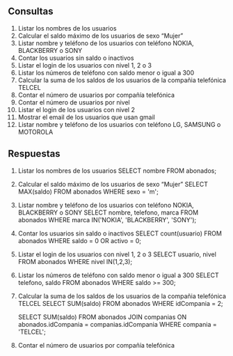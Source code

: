 ## Consultas

1. Listar los nombres de los usuarios
2. Calcular el saldo máximo de los usuarios de sexo “Mujer”
3. Listar nombre y teléfono de los usuarios con teléfono NOKIA, BLACKBERRY o SONY
4. Contar los usuarios sin saldo o inactivos
5. Listar el login de los usuarios con nivel 1, 2 o 3
6. Listar los números de teléfono con saldo menor o igual a 300
7. Calcular la suma de los saldos de los usuarios de la compañia telefónica TELCEL
8. Contar el número de usuarios por compañía telefónica
9. Contar el número de usuarios por nivel
10. Listar el login de los usuarios con nivel 2
11. Mostrar el email de los usuarios que usan gmail
12. Listar nombre y teléfono de los usuarios con teléfono LG, SAMSUNG o MOTOROLA

## Respuestas
1. Listar los nombres de los usuarios
    SELECT nombre FROM abonados; 
2.  Calcular el saldo máximo de los usuarios de sexo “Mujer”
    SELECT MAX(saldo) FROM abonados WHERE sexo = 'm';
3. Listar nombre y teléfono de los usuarios con teléfono NOKIA, BLACKBERRY o SONY
    SELECT nombre, telefono, marca FROM abonados WHERE marca IN('NOKIA', 'BLACKBERRY', 'SONY'); 
4. Contar los usuarios sin saldo o inactivos
    SELECT count(usuario) FROM abonados WHERE saldo = 0 OR activo = 0;
5. Listar el login de los usuarios con nivel 1, 2 o 3
    SELECT usuario, nivel FROM abonados WHERE nivel IN(1,2,3);
6. Listar los números de teléfono con saldo menor o igual a 300
    SELECT telefono, saldo FROM abonados WHERE saldo >= 300;
7. Calcular la suma de los saldos de los usuarios de la compañia telefónica TELCEL
    SELECT SUM(saldo) FROM abonados WHERE idCompania = 2;
 
    SELECT SUM(saldo) 
    FROM abonados 
    JOIN companias 
      ON abonados.idCompania = companias.idCompania
      WHERE compania = 'TELCEL';
8. Contar el número de usuarios por compañía telefónica
    

